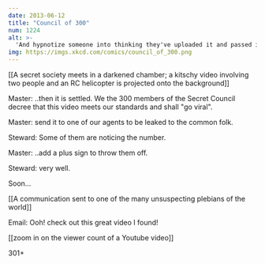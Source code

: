 ```yaml
---
date: 2013-06-12
title: "Council of 300"
num: 1224
alt: >-
  'And hypnotize someone into thinking they've uploaded it and passed it around.' 'But then won't the uploader get suspicious that it pauses at 301+ for a while? Why don't we just forge the number entirel--' ::BLAM:: 'The Council of 299 is adjourned.'
img: https://imgs.xkcd.com/comics/council_of_300.png
---
```

[[A secret society meets in a darkened chamber; a kitschy video involving two people and an RC helicopter is projected onto the background]]

Master: ..then it is settled.  We the 300 members of the Secret Council decree that this video meets our standards and shall "go viral".

Master: send it to one of our agents to be leaked to the common folk.

Steward: Some of them are noticing the number.

Master: ..add a plus sign to throw them off.

Steward: very well.

Soon...

[[A communication sent to one of the many unsuspecting plebians of the world]]

Email: Ooh! check out this great video I found!

[[zoom in on the viewer count of a Youtube video]]

301+

